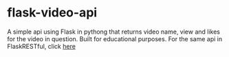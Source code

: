 # flask-video-api
A simple api using Flask in pythong that returns video name, view and likes for the video in question. Built for educational purposes. For the same api in FlaskRESTful, click [here](https://github.com/Zach-Snow/flask-restfull-video-api)
